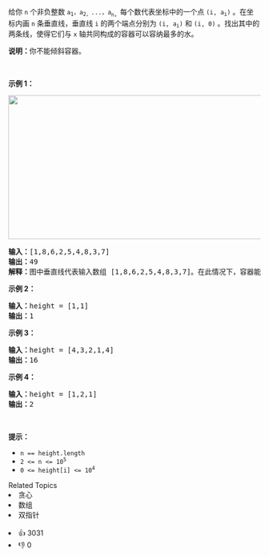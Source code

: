 <p>给你 <code>n</code> 个非负整数 <code>a<sub>1</sub>，a<sub>2，</sub>...，a</code><sub><code>n</code>，</sub>每个数代表坐标中的一个点&nbsp;<code>(i,&nbsp;a<sub>i</sub>)</code> 。在坐标内画 <code>n</code> 条垂直线，垂直线 <code>i</code>&nbsp;的两个端点分别为&nbsp;<code>(i,&nbsp;a<sub>i</sub>)</code> 和 <code>(i, 0)</code> 。找出其中的两条线，使得它们与&nbsp;<code>x</code>&nbsp;轴共同构成的容器可以容纳最多的水。</p>

<p><strong>说明：</strong>你不能倾斜容器。</p>

<p>&nbsp;</p>

<p><strong>示例 1：</strong></p>

<p><img alt="" src="https://aliyun-lc-upload.oss-cn-hangzhou.aliyuncs.com/aliyun-lc-upload/uploads/2018/07/25/question_11.jpg" style="height: 287px; width: 600px;" /></p>

<pre>
<strong>输入：</strong>[1,8,6,2,5,4,8,3,7]
<strong>输出：</strong>49 
<strong>解释：</strong>图中垂直线代表输入数组 [1,8,6,2,5,4,8,3,7]。在此情况下，容器能够容纳水（表示为蓝色部分）的最大值为&nbsp;49。</pre>

<p><strong>示例 2：</strong></p>

<pre>
<strong>输入：</strong>height = [1,1]
<strong>输出：</strong>1
</pre>

<p><strong>示例 3：</strong></p>

<pre>
<strong>输入：</strong>height = [4,3,2,1,4]
<strong>输出：</strong>16
</pre>

<p><strong>示例 4：</strong></p>

<pre>
<strong>输入：</strong>height = [1,2,1]
<strong>输出：</strong>2
</pre>

<p>&nbsp;</p>

<p><strong>提示：</strong></p>

<ul>
	<li><code>n == height.length</code></li>
	<li><code>2 &lt;= n &lt;= 10<sup>5</sup></code></li>
	<li><code>0 &lt;= height[i] &lt;= 10<sup>4</sup></code></li>
</ul>
<div><div>Related Topics</div><div><li>贪心</li><li>数组</li><li>双指针</li></div></div><br><div><li>👍 3031</li><li>👎 0</li></div>